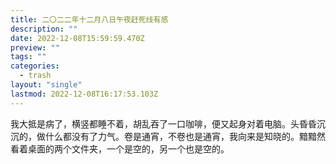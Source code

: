 ```yaml
---
title: 二〇二二年十二月八日午夜赶死线有感
description: ""
date: 2022-12-08T15:59:59.470Z
preview: ""
tags: ""
categories:
  - trash
layout: "single"
lastmod: 2022-12-08T16:17:53.103Z
---
```


我大抵是病了，横竖都睡不着，胡乱吞了一口咖啡，便又起身对着电脑。头昏昏沉沉的，做什么都没有了力气。卷是通宵，不卷也是通宵，我向来是知晓的。黯黯然看着桌面的两个文件夹，一个是空的，另一个也是空的。
